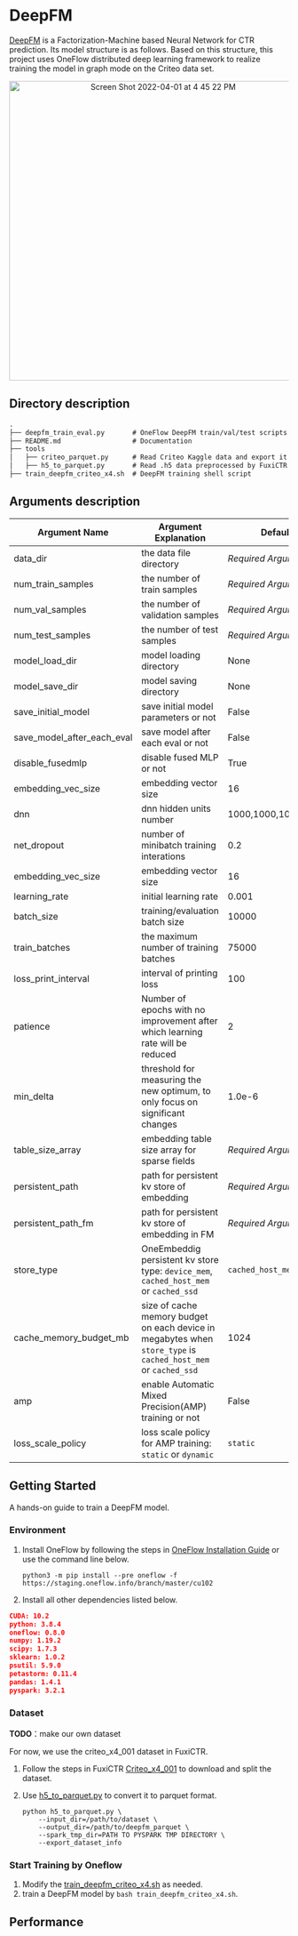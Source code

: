 # DeepFM

[DeepFM](https://arxiv.org/abs/1703.04247) is a Factorization-Machine based Neural Network for CTR prediction. Its model structure is as follows. Based on this structure, this project uses OneFlow distributed deep learning framework to realize training the model in graph mode on the Criteo data set.

<p align='center'>
  <img width="539" alt="Screen Shot 2022-04-01 at 4 45 22 PM" src="https://user-images.githubusercontent.com/46690197/161228714-ae9410bb-56db-46b0-8f0b-cb8becb6ee03.png">
</p>

## Directory description

```txt
.
├── deepfm_train_eval.py       # OneFlow DeepFM train/val/test scripts with OneEmbedding module
├── README.md                  # Documentation
├── tools
│   ├── criteo_parquet.py      # Read Criteo Kaggle data and export it as parquet data format
│   ├── h5_to_parquet.py       # Read .h5 data preprocessed by FuxiCTR and export it as parquet data format
├── train_deepfm_criteo_x4.sh  # DeepFM training shell script

```

## Arguments description

| Argument Name              | Argument Explanation                                         | Default Value            |
| -------------------------- | ------------------------------------------------------------ | ------------------------ |
| data_dir                   | the data file directory                                      | *Required Argument*      |
| num_train_samples          | the number of train samples                                  | *Required Argument*      |
| num_val_samples            | the number of validation samples                             | *Required Argument*      |
| num_test_samples           | the number of test samples                                   | *Required Argument*      |
| model_load_dir             | model loading directory                                      | None                     |
| model_save_dir             | model saving directory                                       | None                     |
| save_initial_model         | save initial model parameters or not                         | False                    |
| save_model_after_each_eval | save model after each eval or not                            | False                    |
| disable_fusedmlp           | disable fused MLP or not                                     | True                     |
| embedding_vec_size         | embedding vector size                                        | 16                       |
| dnn                        | dnn hidden units number                                      | 1000,1000,1000,1000,1000 |
| net_dropout                | number of minibatch training interations                     | 0.2                      |
| embedding_vec_size         | embedding vector size                                        | 16                       |
| learning_rate              | initial learning rate                                        | 0.001                    |
| batch_size                 | training/evaluation batch size                               | 10000                    |
| train_batches              | the maximum number of training batches                       | 75000                    |
| loss_print_interval        | interval of printing loss                                    | 100                      |
| patience                   | Number of epochs with no improvement after which learning rate will be reduced | 2                        |
| min_delta                  | threshold for measuring the new optimum, to only focus on significant changes | 1.0e-6                   |
| table_size_array           | embedding table size array for sparse fields                 | *Required Argument*      |
| persistent_path            | path for persistent kv store of embedding                    | *Required Argument*      |
| persistent_path_fm         | path for persistent kv store of embedding in FM              | *Required Argument*      |
| store_type                 | OneEmbeddig persistent kv store type: `device_mem`, `cached_host_mem` or `cached_ssd` | `cached_host_mem`        |
| cache_memory_budget_mb     | size of cache memory budget on each device in megabytes when `store_type` is `cached_host_mem` or `cached_ssd` | 1024                     |
| amp                        | enable Automatic Mixed Precision(AMP) training or not        | False                    |
| loss_scale_policy          | loss scale policy for AMP training: `static` or `dynamic`    | `static`                 |

## Getting Started

A hands-on guide to train a DeepFM model.

### Environment

1.   Install OneFlow by following the steps in [OneFlow Installation Guide](https://github.com/Oneflow-Inc/oneflow#install-oneflow) or use the command line below.

     ```shell
     python3 -m pip install --pre oneflow -f https://staging.oneflow.info/branch/master/cu102
     ```

2.   Install all other dependencies listed below.

```json
CUDA: 10.2
python: 3.8.4
oneflow: 0.8.0
numpy: 1.19.2
scipy: 1.7.3
sklearn: 1.0.2
psutil: 5.9.0
petastorm: 0.11.4
pandas: 1.4.1
pyspark: 3.2.1
```

### Dataset

**TODO**：make our own dataset

For now, we use the criteo_x4_001 dataset in FuxiCTR.

1.   Follow the steps in FuxiCTR [Criteo_x4_001](https://github.com/openbenchmark/BARS/blob/master/ctr_prediction/datasets/Criteo/README.md#Criteo_x4_001) to download and split the dataset.

2.   Use [h5_to_parquet.py](https://github.com/Oneflow-Inc/models/blob/dev_deepfm/RecommenderSystems/deepfm/tools/h5_to_parquet.py) to convert it to parquet format.

     ```shell
     python h5_to_parquet.py \
         --input_dir=/path/to/dataset \
         --output_dir=/path/to/deepfm_parquet \
         --spark_tmp_dir=PATH TO PYSPARK TMP DIRECTORY \
         --export_dataset_info
     ```

### Start Training by Oneflow

1.   Modify the [train_deepfm_criteo_x4.sh](https://github.com/Oneflow-Inc/models/blob/dev_deepfm/RecommenderSystems/deepfm/train_deepfm_criteo_x4.sh) as needed.
2.   train a DeepFM model by `bash train_deepfm_criteo_x4.sh`.

## Performance

